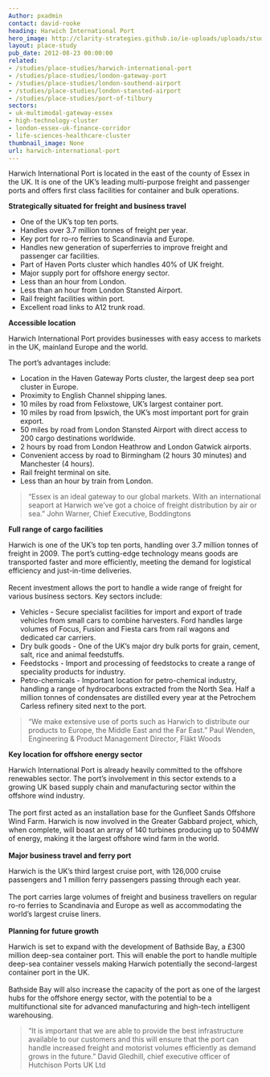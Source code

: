 ```yaml
---
Author: pxadmin
contact: david-rooke
heading: Harwich International Port
hero_image: http://clarity-strategies.github.io/ie-uploads/uploads/studies/Sunset_over_harwich_940.jpg
layout: place-study
pub_date: 2012-08-23 00:00:00
related:
- /studies/place-studies/harwich-international-port
- /studies/place-studies/london-gateway-port
- /studies/place-studies/london-southend-airport
- /studies/place-studies/london-stansted-airport
- /studies/place-studies/port-of-tilbury
sectors:
- uk-multimodal-gateway-essex
- high-technology-cluster
- london-essex-uk-finance-corridor
- life-sciences-healthcare-cluster
thumbnail_image: None
url: harwich-international-port
---
```


<p>Harwich International Port is located in the east of the county of Essex in the UK. It is one of the UK’s leading multi-purpose freight and passenger ports and offers first class facilities for container and bulk operations.</p><p><strong>Strategically situated for freight and business travel</strong></p><ul><li>One of the UK’s top ten ports.</li><li>Handles over 3.7 million tonnes of freight per year.</li><li>Key port for ro-ro ferries to Scandinavia and Europe.</li><li>Handles new generation of superferries to improve freight and passenger car facilities.</li><li>Part of Haven Ports cluster which handles 40% of UK freight.</li><li>Major supply port for offshore energy sector.</li><li>Less than an hour from London.</li><li>Less than an hour from London Stansted Airport.</li><li>Rail freight facilities within port.</li><li>Excellent road links to A12 trunk road.</li></ul><p><strong>Accessible location </strong></p><p>Harwich International Port provides businesses with easy access to markets in the UK, mainland Europe and the world.</p><p>The port’s advantages include:</p><ul><li>Location in the Haven Gateway Ports cluster, the largest deep sea port cluster in Europe.</li><li>Proximity to English Channel shipping lanes.</li><li>10 miles by road from Felixstowe, UK’s largest container port.</li><li>10 miles by road from Ipswich, the UK’s most important port for grain export.</li><li>50 miles by road from London Stansted Airport with direct access to 200 cargo destinations worldwide.</li><li>2 hours by road from London Heathrow and London Gatwick airports.</li><li>Convenient access by road to Birmingham (2 hours 30 minutes) and Manchester (4 hours).</li><li>Rail freight terminal on site.</li><li>Less than an hour by train from London.</li></ul><blockquote><p>“Essex is an ideal gateway to our global markets. With an international seaport at Harwich we’ve got a choice of freight distribution by air or sea.” John Warner, Chief Executive, Boddingtons</p></blockquote><p><strong>Full range of cargo facilities </strong></p><p>Harwich is one of the UK’s top ten ports, handling over 3.7 million tonnes of freight in 2009. The port’s cutting-edge technology means goods are transported faster and more efficiently, meeting the demand for logistical efficiency and just-in-time deliveries.<br/><br/>Recent investment allows the port to handle a wide range of freight for various business sectors. Key sectors include:</p><ul><li>Vehicles - Secure specialist facilities for import and export of trade vehicles from small cars to combine harvesters. Ford handles large volumes of Focus, Fusion and Fiesta cars from rail wagons and dedicated car carriers.</li><li>Dry bulk goods - One of the UK’s major dry bulk ports for grain, cement, salt, rice and animal feedstuffs.</li><li>Feedstocks - Import and processing of feedstocks to create a range of speciality products for industry.</li><li>Petro-chemicals - Important location for petro-chemical industry, handling a range of hydrocarbons extracted from the North Sea. Half a million tonnes of condensates are distilled every year at the Petrochem Carless refinery sited next to the port.</li></ul><blockquote><p>“We make extensive use of ports such as Harwich to distribute our products to Europe, the Middle East and the Far East.” Paul Wenden, Engineering &amp; Product Management Director, Fläkt Woods</p></blockquote><p><strong>Key location for offshore energy sector </strong></p><p>Harwich International Port is already heavily committed to the offshore renewables sector. The port’s involvement in this sector extends to a growing UK based supply chain and manufacturing sector within the offshore wind industry.<br/><br/>The port first acted as an installation base for the Gunfleet Sands Offshore Wind Farm. Harwich is now involved in the Greater Gabbard project, which, when complete, will boast an array of 140 turbines producing up to 504MW of energy, making it the largest offshore wind farm in the world.<br/><br/><strong>Major business travel and ferry port</strong></p><p>Harwich is the UK’s third largest cruise port, with 126,000 cruise passengers and 1 million ferry passengers passing through each year.<br/><br/>The port carries large volumes of freight and business travellers on regular ro-ro ferries to Scandinavia and Europe as well as accommodating the world’s largest cruise liners.<br/><br/><strong>Planning for future growth </strong></p><p>Harwich is set to expand with the development of Bathside Bay, a £300 million deep-sea container port. This will enable the port to handle multiple deep-sea container vessels making Harwich potentially the second-largest container port in the UK.<br/><br/>Bathside Bay will also increase the capacity of the port as one of the largest hubs for the offshore energy sector, with the potential to be a multifunctional site for advanced manufacturing and high-tech intelligent warehousing.</p><blockquote><p>“It is important that we are able to provide the best infrastructure available to our customers and this will ensure that the port can handle increased freight and motorist volumes efficiently as demand grows in the future.” David Gledhill, chief executive officer of Hutchison Ports UK Ltd</p></blockquote>